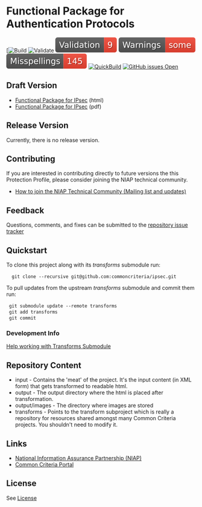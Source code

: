 Functional Package for Authentication Protocols
===============
[![Build](https://github.com/commoncriteria/authpro/workflows/Build/badge.svg)
![Validate](https://github.com/commoncriteria/authpro/workflows/Validate/badge.svg)
[![Validation](https://raw.githubusercontent.com/commoncriteria/authpro/gh-pages/master/validation.svg)](https://github.com/commoncriteria/authpro/blob/gh-pages/ValidationReport.txt)
[![SanityChecks](https://raw.githubusercontent.com/commoncriteria/authpro/gh-pages/master/warnings-badge.svg)](https://github.com/commoncriteria/authpro/blob/gh-pages/SanityChecksOutput.md)
[![SpellCheck](https://raw.githubusercontent.com/commoncriteria/authpro/gh-pages/master/spell-badge.svg)](https://github.com/commoncriteria/authpro/blob/gh-pages/SpellCheckReport.txt)
[![QuickBuild](https://github.com/commoncriteria/authpro/actions/workflows/quick_build.yml/badge.svg)](https://commoncriteria.github.io/authpro)
[![GitHub issues Open](https://img.shields.io/github/issues/commoncriteria/authpro.svg?maxAge=2592000)](https://github.com/commoncriteria/authpro/issues) 

## Draft Version

* [Functional Package for IPsec](https://commoncriteria.github.io/pp/authpro/authpro-release.html) (html)
* [Functional Package for IPsec](https://commoncriteria.github.io/pp/authpro/authpro-release.pdf) (pdf)

## Release Version
Currently, there is no release version.

## Contributing

If you are interested in contributing directly to future versions the this Protection Profile, please consider joining the NIAP technical community.
* [How to join the NIAP Technical Community (Mailing list and updates)](https://www.niap-ccevs.org/NIAP_Evolution/tech_communities.cfm)

## Feedback

Questions, comments, and fixes can be submitted to the [repository issue tracker](https://github.com/commoncriteria/QQQQ/issues)

## Quickstart
To clone this project along with its _transforms_ submodule run:

````
  git clone --recursive git@github.com:commoncriteria/ipsec.git
````
To pull updates from the upstream _transforms_ submodule and commit them run:
````
 git submodule update --remote transforms
 git add transforms
 git commit
````

### Development Info
[Help working with Transforms Submodule](https://github.com/commoncriteria/transforms/wiki/Working-with-Transforms-as-a-Submodule)

## Repository Content
* input - Contains the 'meat' of the project. It's the input content (in XML form) that gets transformed to readable html.
* output - The output directory where the html is placed after transformation.
* output/images - The directory where images are stored
* transforms - Points to the transform subproject which is really a repository for resources shared amongst many Common Criteria projects. You shouldn't need to modify it.

## Links 
* [National Information Assurance Partnership (NIAP)](https://www.niap-ccevs.org/)
* [Common Criteria Portal](https://www.commoncriteriaportal.org/)

## License
See [License](./LICENSE)
